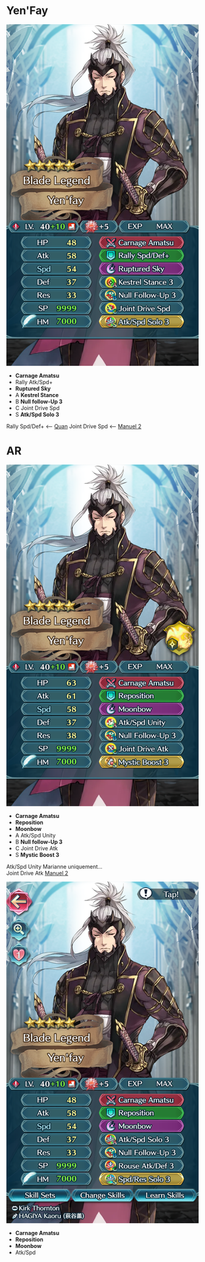 # Yen'Fay

![Yen Fay](Yen_pictures/Yen_1.png)

* **Carnage Amatsu**
* Rally Atk/Spd+
* **Ruptured Sky**
* A **Kestrel Stance**
* B **Null follow-Up 3**
* C Joint Drive Spd
* S **Atk/Spd Solo 3**

Rally Spd/Def+ <-- [Quan](https://feheroes.fandom.com/wiki/Quan:_Luminous_Lancer)
Joint Drive Spd <-- [Manuel 2](https://feheroes.fandom.com/wiki/Ethlyn:_Glimmering_Lady)

# AR

![Yen Fay](Yen_pictures/Yen_2.png)


* **Carnage Amatsu**
* **Reposition**
* **Moonbow**
* A Atk/Spd Unity
* B **Null follow-Up 3**
* C Joint Drive Atk
* S **Mystic Boost 3**

Atk/Spd Unity Marianne uniquement...  
Joint Drive Atk [Manuel 2](https://feheroes.fandom.com/wiki/Kris:_Unknown_Hero)

![Yen Fay](Yen_pictures/Yen_3.png)

* **Carnage Amatsu**
* **Reposition**
* **Moonbow**
* Atk/Spd
